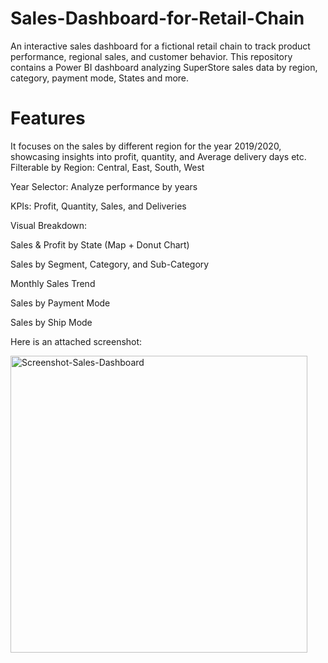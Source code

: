 # Sales-Dashboard-for-Retail-Chain
An interactive sales dashboard for a fictional retail chain to track product performance, regional sales, and customer behavior.
This repository contains a Power BI dashboard analyzing SuperStore sales data by region, category, payment mode, States and more. 

# Features
It focuses on the sales by different region for the year 2019/2020, showcasing insights into profit, quantity, and Average delivery days etc.
Filterable by Region: Central, East, South, West

Year Selector: Analyze performance by years

KPIs: Profit, Quantity, Sales, and Deliveries

Visual Breakdown:

Sales & Profit by State (Map + Donut Chart)

Sales by Segment, Category, and Sub-Category

Monthly Sales Trend

Sales by Payment Mode

Sales by Ship Mode

Here is an attached screenshot:

<img width="475" alt="Screenshot-Sales-Dashboard" src="https://github.com/user-attachments/assets/49e2f77d-79d9-4106-b688-5da1b0945b18" />

